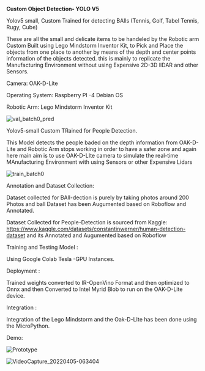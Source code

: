 **Custom Object Detection- YOLO V5**

Yolov5 small, Custom Trained for detecting BAlls (Tennis, Golf, Tabel Tennis, Rugy, Cube) 

These are all the small and delicate items to be handeled by the Robotic arm Custom Built using Lego Mindstorm Inventor Kit, to Pick and Place the objects from one place to another by means of the depth and center points information of the objects detected. this is mainly to replicate the Manufacturing Environment without using Expensive 2D-3D lIDAR and other Sensors.

Camera: OAK-D-Lite

Operating System: Raspberry PI -4 Debian OS

Robotic Arm: Lego Mindstorm Inventor Kit


![val_batch0_pred](https://user-images.githubusercontent.com/77121467/161968990-f58149dc-6eb7-45d9-8862-3a79626d1f37.jpg)



Yolov5-small Custom TRained for People Detection.

This Model detects the people baded on the depth information from OAK-D-Lite and Robotic Arm stops working in order to have a safer zone and again here main aim is to use OAK-D-LIte camera to simulate the real-time MAnufacturing Environment with using Sensors or other Expensive Lidars 

![train_batch0](https://user-images.githubusercontent.com/77121467/161969089-c69e5df2-2695-4e66-9712-7720b6fd5242.jpg)

Annotation and Dataset Collection:

Dataset collected for BAll-dection is purely by taking photos around 200 Photos and ball Dataset has been Augumented based on Roboflow and Annotated.

Dataset Collected for People-Detection is sourced from Kaggle:  https://www.kaggle.com/datasets/constantinwerner/human-detection-dataset and its Annotated and Augumented based on Roboflow

Training and Testing Model :

Using Google Colab Tesla -GPU Instances.

Deployment :

Trained weights converted to IR-OpenVino Format and then optimized to Onnx and then Converted to Intel Myrid Blob to run on the OAK-D-Lite device.

Integration :

Integration of the Lego Mindstorm and the Oak-D-LIte has been done using the MicroPython.

Demo:

![Prototype](https://drive.google.com/file/d/1tpVU2COFiBm1LgaivJleqJ1Ldfu3xbHD/view?usp=sharing)

![VideoCapture_20220405-063404](https://user-images.githubusercontent.com/50909488/163025893-a34435a6-c7b2-4576-b411-a5d9e7971f66.jpg)

